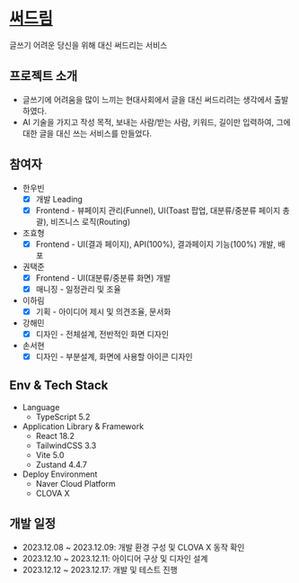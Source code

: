 # [써드림](https://sseo-dream-o5m6.vercel.app/)

글쓰기 어려운 당신을 위해 대신 써드리는 서비스

## 프로젝트 소개
* 글쓰기에 어려움을 많이 느끼는 현대사회에서 글을 대신 써드리려는 생각에서 출발하였다.
* AI 기술을 가지고 작성 목적, 보내는 사람/받는 사람, 키워드, 길이만 입력하여, 그에 대한 글을 대신 쓰는 서비스를 만들었다.

## 참여자
* 한우빈
   - [x] 개발 Leading
   - [x] Frontend - 뷰페이지 관리(Funnel), UI(Toast 팝업, 대분류/중분류 페이지 총괄), 비즈니스 로직(Routing)

* 조효형
   - [x] Frontend - UI(결과 페이지), API(100%), 결과페이지 기능(100%) 개발, 배포

* 권택준
   - [x] Frontend - UI(대분류/중분류 화면) 개발
   - [x] 매니징 - 일정관리 및 조율

* 이하림
   - [x] 기획 - 아이디어 제시 및 의견조율, 문서화

* 강해민
   - [x] 디자인 - 전체설계, 전반적인 화면 디자인

* 손서현
   - [x] 디자인 - 부분설계, 화면에 사용할 아이콘 디자인

## Env & Tech Stack
* Language
    * TypeScript 5.2
* Application Library & Framework
    * React 18.2
    * TailwindCSS 3.3
    * Vite 5.0
    * Zustand 4.4.7
* Deploy Environment
    * Naver Cloud Platform
    * CLOVA X

## 개발 일정
- 2023.12.08 ~ 2023.12.09: 개발 환경 구성 및 CLOVA X 동작 확인
- 2023.12.10 ~ 2023.12.11: 아이디어 구상 및 디자인 설계
- 2023.12.12 ~ 2023.12.17: 개발 및 테스트 진행
